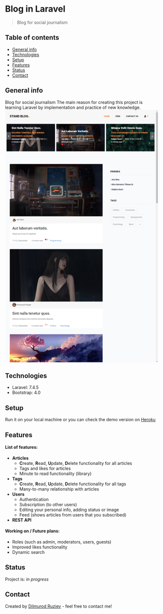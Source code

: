 # Blog in Laravel
> Blog for social journalism

## Table of contents
* [General info](#general-info)
* [Technologies](#technologies)
* [Setup](#setup)
* [Features](#features)
* [Status](#status)
* [Contact](#contact)

## General info
Blog for  social journalism
The main reason for creating this project is learning Laravel by implementation and practice of new knowledge. 
![Example screenshot](./public/storage/photos/laravel.png)

## Technologies
* Laravel: 7.4.5
* Bootstrap: 4.0

## Setup
Run it on your local machine or you can check the demo version on  [Heroku](http://blog-in-laravel.herokuapp.com/)

## Features
#### List of features:
* **Articles** 
    * **C**reate, **R**ead, **U**pdate, **D**elete functionality for all articles
    * Tags and likes for articles
    * Minute to read functionality (library)
* **Tags** 
    * **C**reate, **R**ead, **U**pdate, **D**elete functionality for all tags
    * Many-to-many relationship with articles  
* **Users** 
    * Authentication 
    * Subscription (to other users)
    * Editing your personal info, adding status or image
    * Feed (shows articles from users that you subscribed)
* **REST API**

#### Working on / Future plans:
* Roles (such as admin, moderators, users, guests)
* Improved likes functionality
* Dynamic search 

## Status
Project is: _in progress_

## Contact
Created by [Dilmurod Ruziev](tg://resolve?domain=Dilmurod_RD) - feel free to contact me!
